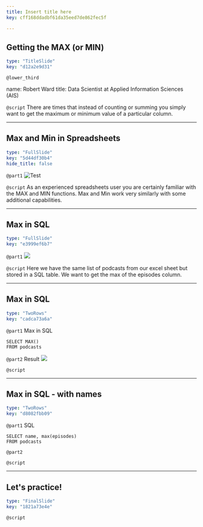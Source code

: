 ```yaml
---
title: Insert title here
key: cff168ddadbf61da35eed7de862fec5f

---
```

## Getting the MAX (or MIN)

```yaml
type: "TitleSlide"
key: "d12a2e9d31"
```

`@lower_third`

name: Robert Ward
title: Data Scientist at Applied Information Sciences (AIS)


`@script`
There are times that instead of counting or summing you simply want to get the maximum or minimum value of a particular column.


---
## Max and Min in Spreadsheets

```yaml
type: "FullSlide"
key: "5d44df30b4"
hide_title: false
```

`@part1`
![Test](https://assets.datacamp.com/production/repositories/4833/datasets/8955749e97c652135520e0da942a046d96bc5e77/Screenshot%202019-03-31%2009.56.01.png)


`@script`
As an experienced spreadsheets user you are certainly familiar with the MAX and MIN functions. Max and Min work very similarly with some additional capabilities.


---
## Max in SQL	

```yaml
type: "FullSlide"
key: "e3999ef6b7"
```

`@part1`
![](https://assets.datacamp.com/production/repositories/4833/datasets/5f43b9a3c9d1fcbc591e475b172244c5b0d5a90b/Screenshot%202019-03-31%2010.08.57.png)


`@script`
Here we have the same list of podcasts from our excel sheet but stored in a SQL table. We want to get the max of the episodes column.


---
## Max in SQL

```yaml
type: "TwoRows"
key: "cadca73a6a"
```

`@part1`
Max in SQL 
```
SELECT MAX()
FROM podcasts
```


`@part2`
Result
![](https://assets.datacamp.com/production/repositories/4833/datasets/02726a8eae58b6cae2b32d71a5e65e613651159a/Screenshot%202019-03-30%2023.08.17.png)


`@script`



---
## Max in SQL - with names

```yaml
type: "TwoRows"
key: "d8082fbb09"
```

`@part1`
SQL
```
SELECT name, max(episodes)
FROM podcasts
```


`@part2`



`@script`



---
## Let's practice!

```yaml
type: "FinalSlide"
key: "1821a73e4e"
```

`@script`


